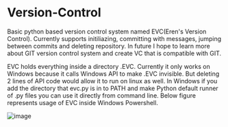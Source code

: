 # Version-Control
Basic python based version control system named EVC(Eren's Version Control). Currently supports initiliazing, committing with messages, jumping between commits and deleting repository. In future I hope to learn more about GIT version control system and create VC that is compatible with GIT.

EVC holds everything inside a directory .EVC. Currently it only works on Windows because it calls Windows API to make .EVC invisible. But deleting 2 lines of API code would allow it to run on linux as well.
In Windows if you add the directory that evc.py is in to PATH and make Python default runner of .py files you can use it directly from command line. Below figure represents usage of EVC inside Windows Powershell.

![image](https://github.com/SalihErenYzb/Version-Control/assets/128384160/32008d75-2b2a-4bbb-8ca5-1cc63359d18a)

